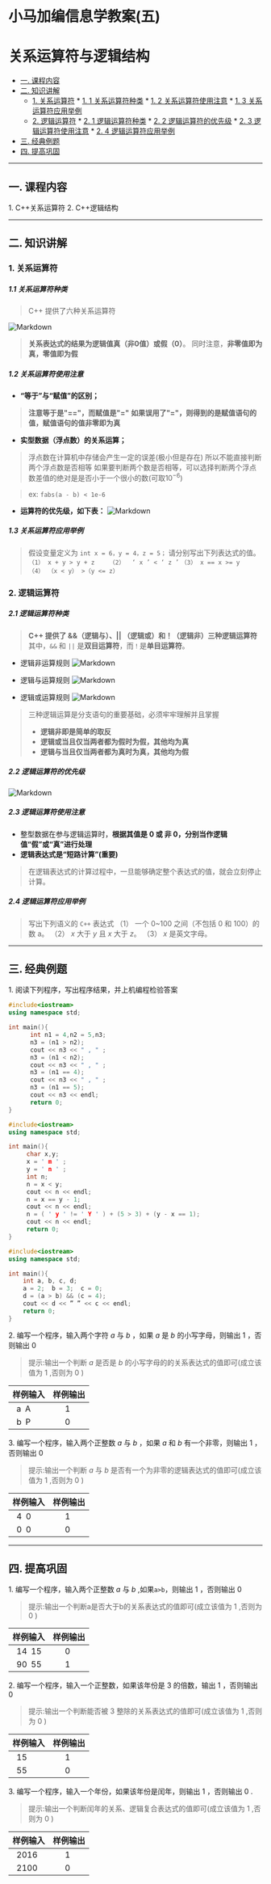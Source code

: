 # 小马加编信息学教案(五) 
# 关系运算符与逻辑结构

* [一. 课程内容](#一-课程内容)
* [二. 知识讲解](#二-知识讲解)
	* [1. 关系运算符](#1-关系运算符)
			* [1. 1 关系运算符种类](#1-1-关系运算符种类)
			* [1. 2 关系运算符使用注意](#1-2-关系运算符使用注意)
			* [1. 3 关系运算符应用举例](#1-3-关系运算符应用举例)
	* [2. 逻辑运算符](#2-逻辑运算符)
			* [2. 1 逻辑运算符种类](#2-1-逻辑运算符种类)
			* [2. 2 逻辑运算符的优先级](#2-2-逻辑运算符的优先级)
			* [2. 3 逻辑运算符使用注意](#2-3-逻辑运算符使用注意)
			* [2. 4 逻辑运算符应用举例](#2-4-逻辑运算符应用举例)
* [三. 经典例题](#三-经典例题)
* [四. 提高巩固](#四-提高巩固)

---
## 一. 课程内容
$1.$ C++关系运算符
$2.$ C++逻辑结构

---
## 二. 知识讲解

### $1.$ 关系运算符
##### $1. 1$ 关系运算符种类
> C++ 提供了六种关系运算符

![Markdown](http://i2.bvimg.com/673806/492fc32f1d00d368.png)

>**关系表达式的结果为逻辑值真（非0值）或假（0）**。
>同时注意，**非零值即为真，零值即为假**

##### $1. 2$ 关系运算符使用注意
- **“等于”与“赋值”的区别；**
>**注意等于是"=="，而赋值是"="**
>**如果误用了"="，则得到的是赋值语句的值，赋值语句的值非零即为真**

- **实型数据（浮点数）的关系运算；**
> 浮点数在计算机中存储会产生一定的误差(极小但是存在)
> 所以不能直接判断两个浮点数是否相等
> 如果要判断两个数是否相等，可以选择判断两个浮点数差值的绝对是是否小于一个很小的数(可取$10^{-6}$)

>ex:
>```fabs(a - b) < 1e-6```

- **运算符的优先级，如下表：**
![Markdown](http://i1.bvimg.com/673806/01b538a5ca904c79.png)

##### $1. 3$ 关系运算符应用举例
>假设变量定义为 ```int x = 6，y = 4，z = 5；``` 请分别写出下列表达式的值。
> ```（1） x + y > y + z```    &ensp;&ensp;&ensp;   ```（2）  ‘ x ’ < ‘ z ’```
> ```（3） x == x >= y```     &ensp;&ensp;&ensp;&ensp;&ensp; ```（4） （x < y） >（y <= z）```

### $2.$ 逻辑运算符
##### $2. 1$ 逻辑运算符种类
> **C++ 提供了 &&（逻辑与）、|| （逻辑或）和！（逻辑非）三种逻辑运算符**
> 其中，```&&``` 和 ```||``` 是**双目运算符**，而```！```是**单目运算符**。

- 逻辑非运算规则
![Markdown](http://i1.bvimg.com/673806/21a9048a9516aba1.png)

- 逻辑与运算规则
![Markdown](http://i1.bvimg.com/673806/340e4e24046189ac.png)

- 逻辑或运算规则
![Markdown](http://i1.bvimg.com/673806/e092abfab600cc4f.png)

> 三种逻辑运算是分支语句的重要基础，必须牢牢理解并且掌握
>- **逻辑非即是简单的取反**
>- **逻辑或当且仅当两者都为假时为假，其他均为真**
>- **逻辑与当且仅当两者都为真时为真，其他均为假**

##### $2. 2$ 逻辑运算符的优先级
![Markdown](http://i1.bvimg.com/673806/5b53ef8d3d7dd213.png)

##### $2. 3$ 逻辑运算符使用注意

- 整型数据在参与逻辑运算时，**根据其值是 $0$ 或 非 $0$，分别当作逻辑值“假”或“真”进行处理**
- **逻辑表达式是“短路计算”(重要)**
>在逻辑表达式的计算过程中，一旦能够确定整个表达式的值，就会立刻停止计算。

##### $2. 4$ 逻辑运算符应用举例
> 写出下列语义的 ```C++``` 表达式
$（1）$ 一个 $0$~$100$ 之间（不包括 $0$ 和 $100$）的数 a。
$（2）$ $x$ 大于 $y$ 且 $x$ 大于 $z$。
$（3）$ $x$ 是英文字母。
---
## 三. 经典例题
$1.$ 阅读下列程序，写出程序结果，并上机编程检验答案
```C++
#include<iostream>
using namespace std;

int main(){
      int n1 = 4,n2 = 5,n3;
      n3 = (n1 > n2);
      cout << n3 << " , " ;
      n3 = (n1 < n2);
      cout << n3 << " , " ;
      n3 = (n1 == 4);
      cout << n3 << " , " ;
      n3 = (n1 == 5);
      cout << n3 << endl;
      return 0;
}

```

```C++
#include<iostream>
using namespace std;

int main(){
     char x,y;
     x = ' m ' ;
     y = ' n ' ;
     int n;
     n = x < y;
     cout << n << endl;
     n = x == y - 1;
     cout << n << endl;
     n = ( ' y ' != ' Y ' ) + (5 > 3) + (y - x == 1);
     cout << n << endl;
     return 0;
}

```

```C++
#include<iostream>
using namespace std;

int main(){
    int a, b, c, d;
    a = 2;  b = 3;  c = 0;
    d = (a > b) && (c = 4);
    cout << d << ” ” << c << endl;
    return 0;
}

```

$2.$ 编写一个程序，输入两个字符 $a$ 与 $b$ ，如果 $a$ 是 $b$ 的小写字母，则输出 $1$ ，否则输出 $0$
>提示:输出一个判断 $a$ 是否是 $b$ 的小写字母的的关系表达式的值即可(成立该值为 $1$ ,否则为 $0$ )

| 样例输入       | 样例输出            |
| -------------- | ------------------- |
| &ensp;a&ensp;A | &ensp;&ensp;&ensp;1 |
| &ensp;b&ensp;P | &ensp;&ensp;&ensp;0 |

$3.$ 编写一个程序，输入两个正整数 $a$ 与 $b$ ，如果 $a$ 和 $b$ 有一个非零，则输出 $1$ ，否则输出 $0$
>提示:输出一个判断 $a$ 与 $b$ 是否有一个为非零的逻辑表达式的值即可(成立该值为 $1$ ,否则为 $0$ )

| 样例输入       | 样例输出            |
| -------------- | ------------------- |
| &ensp;4&ensp;0 | &ensp;&ensp;&ensp;1 |
| &ensp;0&ensp;0 | &ensp;&ensp;&ensp;0 |
---
## 四. 提高巩固

$1.$ 编写一个程序，输入两个正整数 $a$ 与 $b$ ,如果```a>b```，则输出 $1$ ，否则输出 $0$
>提示:输出一个判断a是否大于b的关系表达式的值即可(成立该值为 $1$ ,否则为 $0$ )

| 样例输入         | 样例输出            |
| ---------------- | ------------------- |
| &ensp;14&ensp;15 | &ensp;&ensp;&ensp;0 |
| &ensp;90&ensp;55 | &ensp;&ensp;&ensp;1 |

$2.$ 编写一个程序，输入一个正整数，如果该年份是 $3$ 的倍数，输出 $1$ ，否则输出 $0$
>提示:输出一个判断能否被 $3$ 整除的关系表达式的值即可(成立该值为 $1$ ,否则为 $0$ )

| 样例输入 | 样例输出            |
| -------- | ------------------- |
| &ensp;15 | &ensp;&ensp;&ensp;1 |
| &ensp;55 | &ensp;&ensp;&ensp;0 |

$3.$ 编写一个程序，输入一个年份，如果该年份是闰年，则输出 $1$ ，否则输出 $0$ .
>提示:输出一个判断闰年的关系、逻辑复合表达式的值即可(成立该值为 $1$ ,否则为 $0$ )

| 样例输入   | 样例输出            |
| ---------- | ------------------- |
| &ensp;2016 | &ensp;&ensp;&ensp;1 |
| &ensp;2100 | &ensp;&ensp;&ensp;0 |

